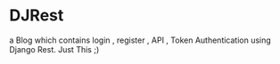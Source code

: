 # DJRest
a Blog which contains login , register , API , Token Authentication using Django Rest.
Just This ;)

